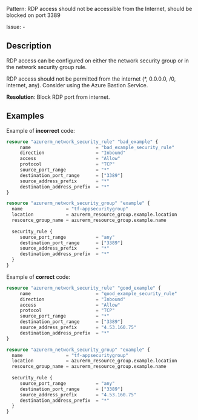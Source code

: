 Pattern: RDP access should not be accessible from the Internet, should be blocked on port 3389

Issue: -

## Description

RDP access can be configured on either the network security group or in the network security group rule.

RDP access should not be permitted from the internet (*, 0.0.0.0, /0, internet, any). Consider using the Azure Bastion Service.

**Resolution**: Block RDP port from internet.

## Examples

Example of **incorrect** code:

```terraform
resource "azurerm_network_security_rule" "bad_example" {
     name                        = "bad_example_security_rule"
     direction                   = "Inbound"
     access                      = "Allow"
     protocol                    = "TCP"
     source_port_range           = "*"
     destination_port_range      = ["3389"]
     source_address_prefix       = "*"
     destination_address_prefix  = "*"
}

resource "azurerm_network_security_group" "example" {
  name                = "tf-appsecuritygroup"
  location            = azurerm_resource_group.example.location
  resource_group_name = azurerm_resource_group.example.name
  
  security_rule {
	 source_port_range           = "any"
     destination_port_range      = ["3389"]
     source_address_prefix       = "*"
     destination_address_prefix  = "*"
  }
}
```

Example of **correct** code:

```terraform
resource "azurerm_network_security_rule" "good_example" {
     name                        = "good_example_security_rule"
     direction                   = "Inbound"
     access                      = "Allow"
     protocol                    = "TCP"
     source_port_range           = "*"
     destination_port_range      = ["3389"]
     source_address_prefix       = "4.53.160.75"
     destination_address_prefix  = "*"
}

resource "azurerm_network_security_group" "example" {
  name                = "tf-appsecuritygroup"
  location            = azurerm_resource_group.example.location
  resource_group_name = azurerm_resource_group.example.name
  
  security_rule {
	 source_port_range           = "any"
     destination_port_range      = ["3389"]
     source_address_prefix       = "4.53.160.75"
     destination_address_prefix  = "*"
  }
}
```
